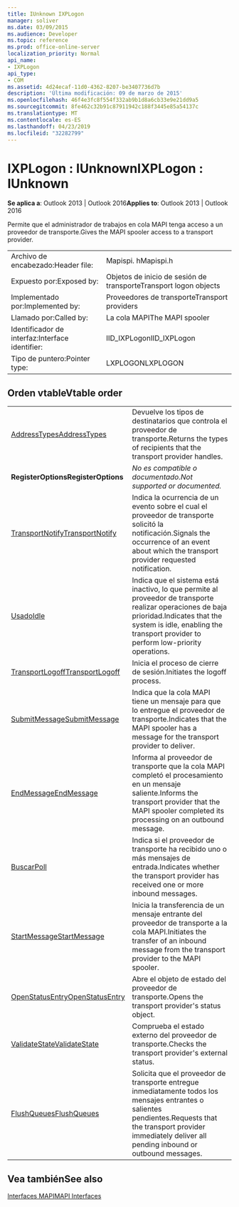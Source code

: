 ```yaml
---
title: IUnknown IXPLogon
manager: soliver
ms.date: 03/09/2015
ms.audience: Developer
ms.topic: reference
ms.prod: office-online-server
localization_priority: Normal
api_name:
- IXPLogon
api_type:
- COM
ms.assetid: 4d24ecaf-11d0-4362-8207-be3407736d7b
description: 'Última modificación: 09 de marzo de 2015'
ms.openlocfilehash: 46f4e3fc8f554f332ab9b1d8a6cb33e9e21dd9a5
ms.sourcegitcommit: 8fe462c32b91c87911942c188f3445e85a54137c
ms.translationtype: MT
ms.contentlocale: es-ES
ms.lasthandoff: 04/23/2019
ms.locfileid: "32282799"
---
```

# <a name="ixplogon--iunknown"></a><span data-ttu-id="491f0-103">IXPLogon : IUnknown</span><span class="sxs-lookup"><span data-stu-id="491f0-103">IXPLogon : IUnknown</span></span>

  
  
<span data-ttu-id="491f0-104">**Se aplica a**: Outlook 2013 | Outlook 2016</span><span class="sxs-lookup"><span data-stu-id="491f0-104">**Applies to**: Outlook 2013 | Outlook 2016</span></span> 
  
<span data-ttu-id="491f0-105">Permite que el administrador de trabajos en cola MAPI tenga acceso a un proveedor de transporte.</span><span class="sxs-lookup"><span data-stu-id="491f0-105">Gives the MAPI spooler access to a transport provider.</span></span> 
  
|||
|:-----|:-----|
|<span data-ttu-id="491f0-106">Archivo de encabezado:</span><span class="sxs-lookup"><span data-stu-id="491f0-106">Header file:</span></span>  <br/> |<span data-ttu-id="491f0-107">Mapispi. h</span><span class="sxs-lookup"><span data-stu-id="491f0-107">Mapispi.h</span></span>  <br/> |
|<span data-ttu-id="491f0-108">Expuesto por:</span><span class="sxs-lookup"><span data-stu-id="491f0-108">Exposed by:</span></span>  <br/> |<span data-ttu-id="491f0-109">Objetos de inicio de sesión de transporte</span><span class="sxs-lookup"><span data-stu-id="491f0-109">Transport logon objects</span></span>  <br/> |
|<span data-ttu-id="491f0-110">Implementado por:</span><span class="sxs-lookup"><span data-stu-id="491f0-110">Implemented by:</span></span>  <br/> |<span data-ttu-id="491f0-111">Proveedores de transporte</span><span class="sxs-lookup"><span data-stu-id="491f0-111">Transport providers</span></span>  <br/> |
|<span data-ttu-id="491f0-112">Llamado por:</span><span class="sxs-lookup"><span data-stu-id="491f0-112">Called by:</span></span>  <br/> |<span data-ttu-id="491f0-113">La cola MAPI</span><span class="sxs-lookup"><span data-stu-id="491f0-113">The MAPI spooler</span></span>  <br/> |
|<span data-ttu-id="491f0-114">Identificador de interfaz:</span><span class="sxs-lookup"><span data-stu-id="491f0-114">Interface identifier:</span></span>  <br/> |<span data-ttu-id="491f0-115">IID_IXPLogon</span><span class="sxs-lookup"><span data-stu-id="491f0-115">IID_IXPLogon</span></span>  <br/> |
|<span data-ttu-id="491f0-116">Tipo de puntero:</span><span class="sxs-lookup"><span data-stu-id="491f0-116">Pointer type:</span></span>  <br/> |<span data-ttu-id="491f0-117">LXPLOGON</span><span class="sxs-lookup"><span data-stu-id="491f0-117">LXPLOGON</span></span>  <br/> |
   
## <a name="vtable-order"></a><span data-ttu-id="491f0-118">Orden vtable</span><span class="sxs-lookup"><span data-stu-id="491f0-118">Vtable order</span></span>

|||
|:-----|:-----|
|[<span data-ttu-id="491f0-119">AddressTypes</span><span class="sxs-lookup"><span data-stu-id="491f0-119">AddressTypes</span></span>](ixplogon-addresstypes.md) <br/> |<span data-ttu-id="491f0-120">Devuelve los tipos de destinatarios que controla el proveedor de transporte.</span><span class="sxs-lookup"><span data-stu-id="491f0-120">Returns the types of recipients that the transport provider handles.</span></span>  <br/> |
|<span data-ttu-id="491f0-121">**RegisterOptions**</span><span class="sxs-lookup"><span data-stu-id="491f0-121">**RegisterOptions**</span></span> <br/> | <span data-ttu-id="491f0-122">*No es compatible o documentado.*</span><span class="sxs-lookup"><span data-stu-id="491f0-122">*Not supported or documented.*</span></span>  <br/> |
|[<span data-ttu-id="491f0-123">TransportNotify</span><span class="sxs-lookup"><span data-stu-id="491f0-123">TransportNotify</span></span>](ixplogon-transportnotify.md) <br/> |<span data-ttu-id="491f0-124">Indica la ocurrencia de un evento sobre el cual el proveedor de transporte solicitó la notificación.</span><span class="sxs-lookup"><span data-stu-id="491f0-124">Signals the occurrence of an event about which the transport provider requested notification.</span></span>  <br/> |
|[<span data-ttu-id="491f0-125">Usado</span><span class="sxs-lookup"><span data-stu-id="491f0-125">Idle</span></span>](ixplogon-idle.md) <br/> |<span data-ttu-id="491f0-126">Indica que el sistema está inactivo, lo que permite al proveedor de transporte realizar operaciones de baja prioridad.</span><span class="sxs-lookup"><span data-stu-id="491f0-126">Indicates that the system is idle, enabling the transport provider to perform low-priority operations.</span></span>  <br/> |
|[<span data-ttu-id="491f0-127">TransportLogoff</span><span class="sxs-lookup"><span data-stu-id="491f0-127">TransportLogoff</span></span>](ixplogon-transportlogoff.md) <br/> |<span data-ttu-id="491f0-128">Inicia el proceso de cierre de sesión.</span><span class="sxs-lookup"><span data-stu-id="491f0-128">Initiates the logoff process.</span></span>  <br/> |
|[<span data-ttu-id="491f0-129">SubmitMessage</span><span class="sxs-lookup"><span data-stu-id="491f0-129">SubmitMessage</span></span>](ixplogon-submitmessage.md) <br/> |<span data-ttu-id="491f0-130">Indica que la cola MAPI tiene un mensaje para que lo entregue el proveedor de transporte.</span><span class="sxs-lookup"><span data-stu-id="491f0-130">Indicates that the MAPI spooler has a message for the transport provider to deliver.</span></span>  <br/> |
|[<span data-ttu-id="491f0-131">EndMessage</span><span class="sxs-lookup"><span data-stu-id="491f0-131">EndMessage</span></span>](ixplogon-endmessage.md) <br/> |<span data-ttu-id="491f0-132">Informa al proveedor de transporte que la cola MAPI completó el procesamiento en un mensaje saliente.</span><span class="sxs-lookup"><span data-stu-id="491f0-132">Informs the transport provider that the MAPI spooler completed its processing on an outbound message.</span></span>  <br/> |
|[<span data-ttu-id="491f0-133">Buscar</span><span class="sxs-lookup"><span data-stu-id="491f0-133">Poll</span></span>](ixplogon-poll.md) <br/> |<span data-ttu-id="491f0-134">Indica si el proveedor de transporte ha recibido uno o más mensajes de entrada.</span><span class="sxs-lookup"><span data-stu-id="491f0-134">Indicates whether the transport provider has received one or more inbound messages.</span></span>  <br/> |
|[<span data-ttu-id="491f0-135">StartMessage</span><span class="sxs-lookup"><span data-stu-id="491f0-135">StartMessage</span></span>](ixplogon-startmessage.md) <br/> |<span data-ttu-id="491f0-136">Inicia la transferencia de un mensaje entrante del proveedor de transporte a la cola MAPI.</span><span class="sxs-lookup"><span data-stu-id="491f0-136">Initiates the transfer of an inbound message from the transport provider to the MAPI spooler.</span></span>  <br/> |
|[<span data-ttu-id="491f0-137">OpenStatusEntry</span><span class="sxs-lookup"><span data-stu-id="491f0-137">OpenStatusEntry</span></span>](ixplogon-openstatusentry.md) <br/> |<span data-ttu-id="491f0-138">Abre el objeto de estado del proveedor de transporte.</span><span class="sxs-lookup"><span data-stu-id="491f0-138">Opens the transport provider's status object.</span></span>  <br/> |
|[<span data-ttu-id="491f0-139">ValidateState</span><span class="sxs-lookup"><span data-stu-id="491f0-139">ValidateState</span></span>](ixplogon-validatestate.md) <br/> |<span data-ttu-id="491f0-140">Comprueba el estado externo del proveedor de transporte.</span><span class="sxs-lookup"><span data-stu-id="491f0-140">Checks the transport provider's external status.</span></span>  <br/> |
|[<span data-ttu-id="491f0-141">FlushQueues</span><span class="sxs-lookup"><span data-stu-id="491f0-141">FlushQueues</span></span>](ixplogon-flushqueues.md) <br/> |<span data-ttu-id="491f0-142">Solicita que el proveedor de transporte entregue inmediatamente todos los mensajes entrantes o salientes pendientes.</span><span class="sxs-lookup"><span data-stu-id="491f0-142">Requests that the transport provider immediately deliver all pending inbound or outbound messages.</span></span>  <br/> |
   
## <a name="see-also"></a><span data-ttu-id="491f0-143">Vea también</span><span class="sxs-lookup"><span data-stu-id="491f0-143">See also</span></span>



[<span data-ttu-id="491f0-144">Interfaces MAPI</span><span class="sxs-lookup"><span data-stu-id="491f0-144">MAPI Interfaces</span></span>](mapi-interfaces.md)

